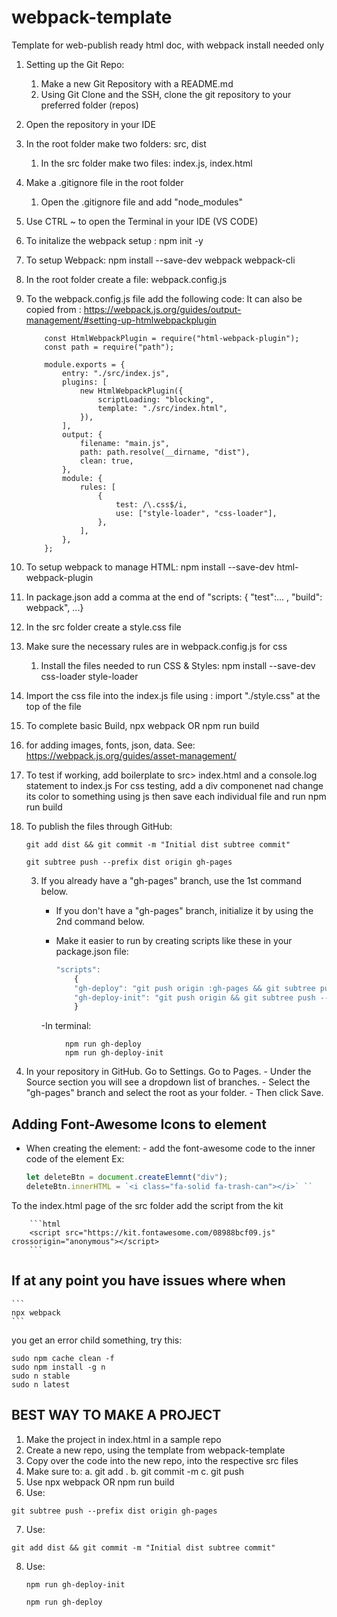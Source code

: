 # webpack-template

Template for web-publish ready html doc, with webpack install needed only

1.  Setting up the Git Repo:

    1. Make a new Git Repository with a README.md
    2. Using Git Clone and the SSH, clone the git repository to your preferred
       folder (repos)

2.  Open the repository in your IDE
3.  In the root folder make two folders: src, dist

    1. In the src folder make two files: index.js, index.html

4.  Make a .gitignore file in the root folder
    1. Open the .gitignore file and add "node_modules"
5.  Use CTRL ~ to open the Terminal in your IDE (VS CODE)

6.  To initalize the webpack setup : npm init -y
7.  To setup Webpack: npm install --save-dev webpack webpack-cli
8.  In the root folder create a file: webpack.config.js
9.  To the webpack.config.js file add the following code: It can also be copied
    from :
    https://webpack.js.org/guides/output-management/#setting-up-htmlwebpackplugin

        	const HtmlWebpackPlugin = require("html-webpack-plugin");
            const path = require("path");
            
            module.exports = {
                entry: "./src/index.js",
                plugins: [
                    new HtmlWebpackPlugin({
                        scriptLoading: "blocking",
                        template: "./src/index.html",
                    }),
                ],
                output: {
                    filename: "main.js",
                    path: path.resolve(__dirname, "dist"),
                    clean: true,
                },
                module: {
                    rules: [
                        {
                            test: /\.css$/i,
                            use: ["style-loader", "css-loader"],
                        },
                    ],
                },
            };


11. To setup webpack to manage HTML: npm install --save-dev html-webpack-plugin
12. In package.json add a comma at the end of "scripts: { "test":... , "build":
    webpack", ...}
13. In the src folder create a style.css file
14. Make sure the necessary rules are in webpack.config.js for css
    1. Install the files needed to run CSS & Styles: npm install --save-dev
       css-loader style-loader
15. Import the css file into the index.js file using : import "./style.css" at
    the top of the file
16. To complete basic Build, npx webpack OR npm run build
17. for adding images, fonts, json, data. See:
    https://webpack.js.org/guides/asset-management/

18. To test if working, add boilerplate to src> index.html and a console.log
    statement to index.js For css testing, add a div componenet nad change its
    color to something using js then save each individual file and run npm run
    build

19. To publish the files through GitHub:

    ```
    git add dist && git commit -m "Initial dist subtree commit"
    ```

    
    ```
    git subtree push --prefix dist origin gh-pages
    ```

    3.  If you already have a "gh-pages" branch, use the 1st command below.

        -   If you don't have a "gh-pages" branch, initialize it by using the
            2nd command below.
        -   Make it easier to run by creating scripts like these in your
            package.json file:

            ```js
            "scripts":
                {
                "gh-deploy": "git push origin :gh-pages && git subtree push --prefix dist origin gh-pages",
                "gh-deploy-init": "git push origin && git subtree push --prefix dist origin gh-pages"
                }
            ```
   
            

        \-In terminal:
```
            npm run gh-deploy
            npm run gh-deploy-init
```



4.  In your repository in GitHub. Go to Settings. Go to Pages.
    \-   Under the Source section you will see a dropdown list of branches.
    \-   Select the "gh-pages" branch and select the root as your folder.
    \-   Then click Save.



## Adding Font-Awesome Icons to element
- When creating the element:
      - add the font-awesome code to the inner code of the element
      Ex:
  
  ```js
  let deleteBtn = document.createElemnt("div");
  deleteBtn.innerHTML = `<i class="fa-solid fa-trash-can"></i>` ``     ```

To the index.html page of the src folder add the script from the kit

        ```html
        <script src="https://kit.fontawesome.com/08988bcf09.js" crossorigin="anonymous"></script>
        ```


## If at any point you have issues where when


    ```
    npx webpack
    ```


you get an error child something, try this:


```
sudo npm cache clean -f
sudo npm install -g n
sudo n stable
sudo n latest
```


## BEST WAY TO MAKE A PROJECT
1. Make the project in index.html in a sample repo
2. Create a new repo, using the template from webpack-template
3. Copy over the code into the new repo, into the respective src files
4. Make sure to:
   a. git add .
   b. git commit -m
   c. git push
5. Use npx webpack OR npm run build
6. Use:

```
git subtree push --prefix dist origin gh-pages
```

7. Use:

```
git add dist && git commit -m "Initial dist subtree commit"
```


8. Use:

   ```
   npm run gh-deploy-init
   ```


   ```
   npm run gh-deploy
   ```  
